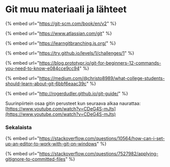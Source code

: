 # Git muu materiaali ja lähteet

{% embed url="https://git-scm.com/book/en/v2" %}

{% embed url="https://www.atlassian.com/git" %}

{% embed url="https://learngitbranching.js.org/" %}

{% embed url="https://try.github.io/levels/1/challenges/1" %}

{% embed url="https://blog.prototypr.io/git-for-beginners-12-commands-you-need-to-know-e084cce9cc94" %}

{% embed url="https://medium.com/@christo8989/what-college-students-should-learn-about-git-6bbf6eaac39c" %}

{% embed url="http://rogerdudler.github.io/git-guide/" %}

Suurinpiirtein osaa gitin perusteet kun seuraava alkaa naurattaa: [https://www.youtube.com/watch?v=CDeG4S-mJts](https://www.youtube.com/watch?v=CDeG4S-mJts)

### Sekalaista

{% embed url="https://stackoverflow.com/questions/10564/how-can-i-set-up-an-editor-to-work-with-git-on-windows" %}

{% embed url="https://stackoverflow.com/questions/7527982/applying-gitignore-to-committed-files" %}





